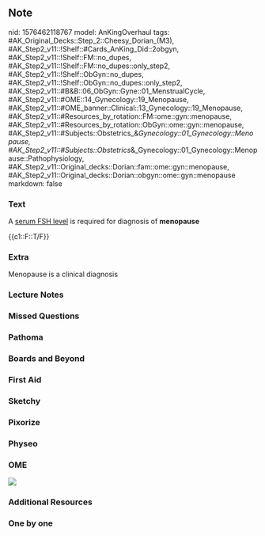 ## Note
nid: 1576462118767
model: AnKingOverhaul
tags: #AK_Original_Decks::Step_2::Cheesy_Dorian_(M3), #AK_Step2_v11::!Shelf::#Cards_AnKing_Did::2obgyn, #AK_Step2_v11::!Shelf::FM::no_dupes, #AK_Step2_v11::!Shelf::FM::no_dupes::only_step2, #AK_Step2_v11::!Shelf::ObGyn::no_dupes, #AK_Step2_v11::!Shelf::ObGyn::no_dupes::only_step2, #AK_Step2_v11::#B&B::06_ObGyn::Gyne::01_MenstrualCycle, #AK_Step2_v11::#OME::14_Gynecology::19_Menopause, #AK_Step2_v11::#OME_banner::Clinical::13_Gynecology::19_Menopause, #AK_Step2_v11::#Resources_by_rotation::FM::ome::gyn::menopause, #AK_Step2_v11::#Resources_by_rotation::ObGyn::ome::gyn::menopause, #AK_Step2_v11::#Subjects::Obstetrics_&_Gynecology::01_Gynecology::Menopause, #AK_Step2_v11::#Subjects::Obstetrics_&_Gynecology::01_Gynecology::Menopause::Pathophysiology, #AK_Step2_v11::Original_decks::Dorian::fam::ome::gyn::menopause, #AK_Step2_v11::Original_decks::Dorian::obgyn::ome::gyn::menopause
markdown: false

### Text
A <u>serum FSH level</u> is required for diagnosis of
<b>menopause</b>
<div>
  {{c1::F::T/F}}
</div>

### Extra
Menopause is a clinical diagnosis

### Lecture Notes


### Missed Questions


### Pathoma


### Boards and Beyond


### First Aid


### Sketchy


### Pixorize


### Physeo


### OME
<div class="ome-widget">
  <a href=
  "https://onlinemeded.org/spa/gynecology/menopause/acquire?ref=anki">
  <img src="_OME_AnkiFlashcards_Lesson_3.png"></a>
</div>

### Additional Resources


### One by one

